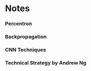# Notes

### Percentron

### Backpropagation

### CNN  Techniques

### Technical Strategy by Andrew Ng

